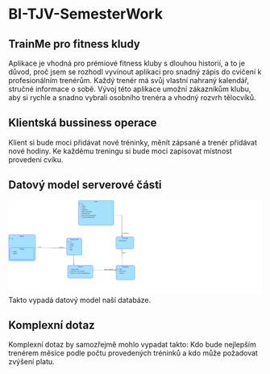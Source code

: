 # BI-TJV-SemesterWork


## TrainMe pro fitness kludy
Aplikace je vhodná pro prémiové fitness kluby s dlouhou historií, a to je důvod, proč jsem se rozhodl vyvinout aplikaci pro snadný zápis do cvičení k profesionálním trenérům. Každý trenér má svůj vlastní nahraný kalendář, stručné informace o sobě. Vývoj této aplikace umožní zákazníkům klubu, aby si rychle a snadno vybrali osobního trenéra a vhodný rozvrh tělocvíků. 
## Klientská bussiness operace 
Klient si bude moci přidávat nové tréninky, měnít zápsané a trenér přidávat nové hodiny. Ke každému treningu si bude moci zapisovat místnost provedení cvíku. 

## Datový model serverové části 
<img src="diagram_1_.png" style="background-color: white"/> 
Takto vypadá datový model naší databáze.

## Komplexní dotaz 
Komplexní dotaz by samozřejmě mohlo vypadat takto: Kdo bude nejlepším trenérem měsíce podle počtu provedených tréninků a kdo může požadovat zvýšení platu.
